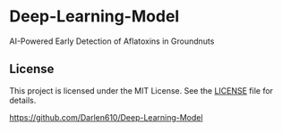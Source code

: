 # Deep-Learning-Model
AI-Powered Early Detection of Aflatoxins in Groundnuts

## License  
This project is licensed under the MIT License. See the [LICENSE](LICENCE) file for details.

https://github.com/Darlen610/Deep-Learning-Model
